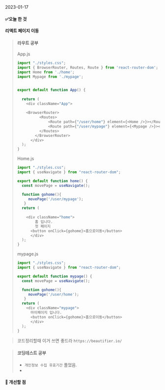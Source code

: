 2023-01-17

#### :white_check_mark:오늘 한 것

**리액트 페이지 이동**

> #### 라우트 공부
>
> App.js
>
> ```js
> import "./styles.css";
> import { BrowserRouter, Routes, Route } from 'react-router-dom';
> import Home from './home';
> import Mypage from './mypage';
> 
> 
> export default function App() {
>   
>   return (
>     <div className="App">
>      
>     <BrowserRouter>
>           <Routes>
>               <Route path={"/user/home"} element={<Home />}></Route>
>               <Route path={"/user/mypage"} element={<Mypage />}></Route>
>           </Routes>
>         </BrowserRouter>
>       </div>
>   );
> }
> ```
>
> Home.js
>
> ```js
> import "./styles.css";
> import { useNavigate } from "react-router-dom";
> 
> export default function home() {
>   const movePage = useNavigate();
> 
>   function gohome(){
>      movePage('/user/mypage');
>    }
>   return (
>     
>     <div className="home">
>         홈 입니다.
>         첫 페이지
>       <button onClick={gohome}>홈으로이동</button>
>       </div>
>   );
> }
> ```
>
> mypage.js
>
> ```js
> import "./styles.css";
> import { useNavigate } from "react-router-dom";
> 
> export default function mypage() {
>   const movePage = useNavigate();
> 
>   function gohome(){
>      movePage('/user/home');
>    }
>   return (
>     <div className="mypage">
>       마이페이지 입니다.
>       <button onClick={gohome}>홈으로이동</button>
>       </div>
>   );
> }
> 
> ```

> 코드정리할때 이거 쓰면 좋드라 `https://beautifier.io/`



>
>
>#### 코딩테스트 공부
>
>* `개인정보 수집 유효기간` 풀었음.
>* 
>
>

#### :thinking: 개선할 점